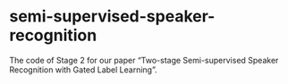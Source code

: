 # semi-supervised-speaker-recognition
The code of Stage 2 for our paper “Two-stage Semi-supervised Speaker Recognition with Gated Label Learning”.
